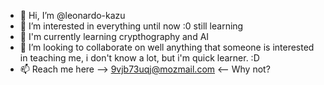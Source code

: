 - 👋 Hi, I’m @leonardo-kazu
- 👀 I’m interested in everything until now :0 still learning
- 🌱 I'm currently learning crypthography and AI
- 💞️ I’m looking to collaborate on well anything that someone is interested in teaching me,
  i don't know a lot, but i'm quick learner. :D
- 📫 Reach me here --> 9vjb73uqj@mozmail.com <-- Why not?

<!---
leonardo-kazu/leonardo-kazu is a ✨ special ✨ repository because its `README.md` (this file) appears on your GitHub profile.
You can click the Preview link to take a look at your changes.
--->


